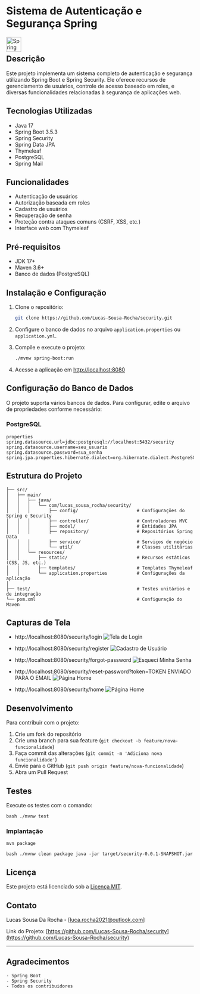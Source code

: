 # Sistema de Autenticação e Segurança Spring

<a href="https://spring.io" target="_blank">
  <img align="left" title="Spring" alt="Spring" width="40px" src="https://cdn.jsdelivr.net/gh/devicons/devicon/icons/spring/spring-original.svg" />
</a>

<br>

## Descrição

Este projeto implementa um sistema completo de autenticação e segurança utilizando Spring Boot e Spring Security. Ele oferece recursos de gerenciamento de usuários, controle de acesso baseado em roles, e diversas funcionalidades relacionadas à segurança de aplicações web.

## Tecnologias Utilizadas

- Java 17
- Spring Boot 3.5.3
- Spring Security
- Spring Data JPA
- Thymeleaf
- PostgreSQL
- Spring Mail

## Funcionalidades

- Autenticação de usuários
- Autorização baseada em roles
- Cadastro de usuários
- Recuperação de senha
- Proteção contra ataques comuns (CSRF, XSS, etc.)
- Interface web com Thymeleaf

## Pré-requisitos

- JDK 17+
- Maven 3.6+
- Banco de dados (PostgreSQL)

## Instalação e Configuração

1. Clone o repositório:
   ```bash
   git clone https://github.com/Lucas-Sousa-Rocha/security.git
   ```

2. Configure o banco de dados no arquivo `application.properties` ou `application.yml`.

3. Compile e execute o projeto:
   ```bash
   ./mvnw spring-boot:run
   ```

4. Acesse a aplicação em [http://localhost:8080](http://localhost:8080)

## Configuração do Banco de Dados

O projeto suporta vários bancos de dados. Para configurar, edite o arquivo de propriedades conforme necessário:

### PostgreSQL
```
properties spring.datasource.url=jdbc:postgresql://localhost:5432/security spring.datasource.username=seu_usuario spring.datasource.password=sua_senha spring.jpa.properties.hibernate.dialect=org.hibernate.dialect.PostgreSQLDialect
``` 

## Estrutura do Projeto
```
├── src/
│   ├── main/
│   │   ├── java/
│   │   │   └── com/lucas_sousa_rocha/security/
│   │   │       ├── config/                      # Configurações do Spring e Security
│   │   │       ├── controller/                  # Controladores MVC
│   │   │       ├── model/                       # Entidades JPA
│   │   │       ├── repository/                  # Repositórios Spring Data
│   │   │       ├── service/                     # Serviços de negócio
│   │   │       └── util/                        # Classes utilitárias
│   │   └── resources/
│   │       ├── static/                          # Recursos estáticos (CSS, JS, etc.)
│   │       ├── templates/                       # Templates Thymeleaf
│   │       └── application.properties           # Configurações da aplicação
│
├── test/                                        # Testes unitários e de integração
└── pom.xml                                      # Configuração do Maven
``` 

## Capturas de Tela

- http://localhost:8080/security/login
![Tela de Login](src/main/resources/templates/img/login.png)

- http://localhost:8080/security/register
![Cadastro de Usuário](src/main/resources/templates/img/register.png)

- http://localhost:8080/security/forgot-password
![Esqueci Minha Senha](src/main/resources/templates/img/fogot-password.png)

- http://localhost:8080/security/reset-password?token=TOKEN ENVIADO PARA O EMAIL
![Página Home](src/main/resources/templates/img/reset-password.png)

- http://localhost:8080/security/home
![Página Home](src/main/resources/templates/img/home.png)

## Desenvolvimento

Para contribuir com o projeto:

1. Crie um fork do repositório
2. Crie uma branch para sua feature (`git checkout -b feature/nova-funcionalidade`)
3. Faça commit das alterações (`git commit -m 'Adiciona nova funcionalidade'`)
4. Envie para o GitHub (`git push origin feature/nova-funcionalidade`)
5. Abra um Pull Request

## Testes

Execute os testes com o comando:
```
bash ./mvnw test
``` 

### Implantação 

```
mvn package
```

```
bash ./mvnw clean package java -jar target/security-0.0.1-SNAPSHOT.jar
``` 

## Licença

Este projeto está licenciado sob a [Licença MIT](LICENSE).

## Contato

Lucas Sousa Da Rocha - [luca.rocha2021@outlook.com]

Link do Projeto: [https://github.com/Lucas-Sousa-Rocha/security](https://github.com/Lucas-Sousa-Rocha/security)

---

## Agradecimentos
```
- Spring Boot
- Spring Security
- Todos os contribuidores
```
